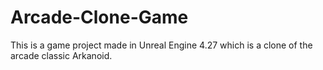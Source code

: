 # Arcade-Clone-Game
This is a game project made in Unreal Engine 4.27 which is a clone of the arcade classic Arkanoid. 
